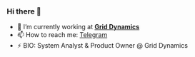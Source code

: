 ### Hi there 👋

- 🔭 I’m currently working at **[Grid Dynamics](https://www.griddynamics.com/)**
- 📫 How to reach me: [Telegram](https://t.me/num4rk)
- ⚡ BIO: System Analyst & Product Owner @ Grid Dynamics
